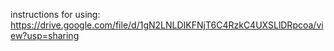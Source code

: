 instructions for using: https://drive.google.com/file/d/1gN2LNLDIKFNjT6C4RzkC4UXSLlDRpcoa/view?usp=sharing

